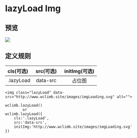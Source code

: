 # lazyLoad Img

## 预览

![](view.gif)


## 定义规则

| cls(可选)   | src(可选)    |  initImg(可选)  |
| :----: | :----:   | :----: |
| .lazyLoad | data-src   | 占位图  |


```
<img class="lazyLoad" data-src="http://www.wclimb.site/images/imgLoading.svg" alt="">

wclimb.lazyLoad()
		or
wclimb.lazyLoad({
	cls:'.lazyLoad',
	src:'data-src',
	initImg:'http://www.wclimb.site/images/imgLoading.svg'
})

```


